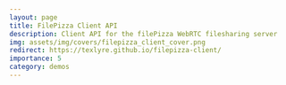 ```yaml
---
layout: page
title: FilePizza Client API
description: Client API for the filePizza WebRTC filesharing server
img: assets/img/covers/filepizza_client_cover.png
redirect: https://texlyre.github.io/filepizza-client/
importance: 5
category: demos
---
```

